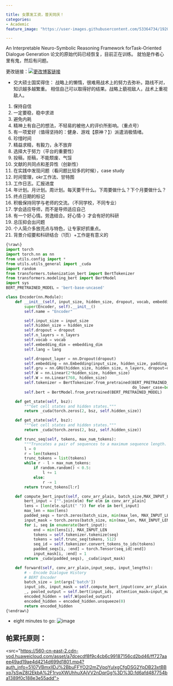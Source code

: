 ```yaml
---

title: 女票发工资，普天同庆！
categories:
- Academic
feature_image: "https://user-images.githubusercontent.com/53364734/192078882-190b1b14-a1ee-4590-ac1f-56ac81ffeb56.png"

---
```

An Interpretable Neuro-Symbolic Reasoning Framework forTask-Oriented Dialogue Generation 论文的原始代码已经恢复，目前正在训练。
就怕是作者心里有鬼，然后有问题。
<!-- more -->


更改链接：[![更改博客链接](https://user-images.githubusercontent.com/53364734/192180297-c1654533-eb5f-4bf9-aa9f-ab830208a5e3.png)](https://github.com/lizeyujack/lizeyujack.github.io/edit/main/_posts/2022-10-05-example-post-twentity.md)

- 交大硕士国奖得住：
战略上的懒惰，很难用战术上的努力去弥补。路线不对，知识越多越繁重。
相信自己可以取得好的结果。战略上藐视敌人，战术上重视敌人。
1. 保持自信
2. 一定要稳，稳中求进
3. 避免内耗
4. 精神上有自己的想法，不轻易的被他人的评价所影响。（重点号）
5. 有一项爱好（值得坚持的：健身、游戏【原神？】）派遣消极情绪。
6. 珍惜时间
7. 精益求精，有毅力，永不放弃
8. 选择大于努力（平台的重要性）
9. 投稿，拒稿，不能颓废、气馁
10. 文献的共同点和差异性（创新性）
11. 在实践中发现问题（看问题比较多的时候），case study
12. 时间管理，okr工作法、甘特图
13. 工作日志。汇报进度
14. 年计划。月计划。周计划。每天要干什么。下周要做什么？下个月要做什么？
15. 终点日期的标记
16. 积极保持同学与老师的交流。（不同学校，不同专业）
17. 学会适应导师，而不是导师适应自己
18. 有一个好心情。劳逸结合。好心情-》才会有好的科研
19. 总压抑会出问题
20. 个人简介多放亮点与特色，让专家好抓重点。
21. 背景介绍要和科研结合（1页）+工作是有意义的

```python
{%raw%} 
import torch
import torch.nn as nn
from utils.config import *
from utils.utils_general import _cuda
import random
from transformers.tokenization_bert import BertTokenizer
from transformers.modeling_bert import BertModel
import sys
BERT_PRETRAINED_MODEL = 'bert-base-uncased'

class Encoder(nn.Module):
    def __init__(self, input_size, hidden_size, dropout, vocab, embedding_dim, lang, n_layers=1):
        super(Encoder, self).__init__()
        self.name = "Encoder"

        self.input_size = input_size
        self.hidden_size = hidden_size
        self.dropout = dropout
        self.n_layers = n_layers
        self.vocab = vocab
        self.embedding_dim = embedding_dim
        self.lang = lang

        self.dropout_layer = nn.Dropout(dropout)
        self.embedding = nn.Embedding(input_size, hidden_size, padding_idx=PAD_token)
        self.gru = nn.GRU(hidden_size, hidden_size, n_layers, dropout=dropout, bidirectional=True)
        self.W = nn.Linear(2*hidden_size, hidden_size)
        self.W = nn.Linear(768, hidden_size)
        self.tokenizer = BertTokenizer.from_pretrained(BERT_PRETRAINED_MODEL,
                                                       do_lower_case=bool(BERT_PRETRAINED_MODEL.endswith("uncased")))
        self.bert = BertModel.from_pretrained(BERT_PRETRAINED_MODEL)

    def get_state(self, bsz):
        """Get cell states and hidden states."""
        return _cuda(torch.zeros(2, bsz, self.hidden_size))

    def get_state(self, bsz):
        """Get cell states and hidden states."""
        return _cuda(torch.zeros(2, bsz, self.hidden_size))

    def trunc_seq(self, tokens, max_num_tokens):
        """Truncates a pair of sequences to a maximum sequence length. Lifted from Google's BERT repo."""
        l = 0
        r = len(tokens)
        trunc_tokens = list(tokens)
        while r - l > max_num_tokens:
            if random.random() < 0.5:
                l += 1
            else:
                r -= 1
        return trunc_tokens[l:r]

    def compute_bert_input(self, conv_arr_plain, batch_size,MAX_INPUT_LEN):
        bert_input = ["".join(elm) for elm in conv_arr_plain]
        lens = [len(ele.split(" ")) for ele in bert_input]
        max_len = max(lens)
        padded_seqs = torch.zeros(batch_size, min(max_len, MAX_INPUT_LEN)).long()
        input_mask = torch.zeros(batch_size, min(max_len, MAX_INPUT_LEN))
        for i, seq in enumerate(bert_input):
            end = min(lens[i], MAX_INPUT_LEN
            tokens = self.tokenizer.tokenize(seq)
            tokens = self.trunc_seq(tokens, 512)
            seq_id = self.tokenizer.convert_tokens_to_ids(tokens)
            padded_seqs[i, :end] = torch.Tensor(seq_id[:end])
            input_mask[i, :end] = 1
        return _cuda(padded_seqs), _cuda(input_mask)

    def forward(self, conv_arr_plain,input_seqs, input_lengths):
        # - Encode Dialogue History
        # BERT Encoder
        batch_size = int(args['batch'])
        input_ids, input_mask = self.compute_bert_input(conv_arr_plain, batch_size,input_lengths[0])
        _, pooled_output = self.bert(input_ids, attention_mask=input_mask)
        encoded_hidden = self.W(pooled_output)
        encoded_hidden = encoded_hidden.unsqueeze(0)
        return encoded_hidden
{%endraw%}
```
- eight minutes to go:
![image](https://user-images.githubusercontent.com/53364734/194055373-4a6a6025-e987-4274-b226-cfdc4e267b65.png)

## 帕累托原则：
  <src="https://560-cn-east-2.cdn-vod.huaweicloud.com/asset/a7dcecdf8f9c4cb6c99187156cd2bd46/ff727aaee49ad19ae4d4214d699d1801.mp4?auth_info=5107VBmxIlDJ%2BbuFFYO2l2mZVpqYuIxgCfgDSG2YpDB23xtBBxp7sSwZ8I2EkbA%2F1rvoXWUhhuXAjVV2nDqrGg%3D%3D.fd6afd487754ba1389f0c188e3e55add">

